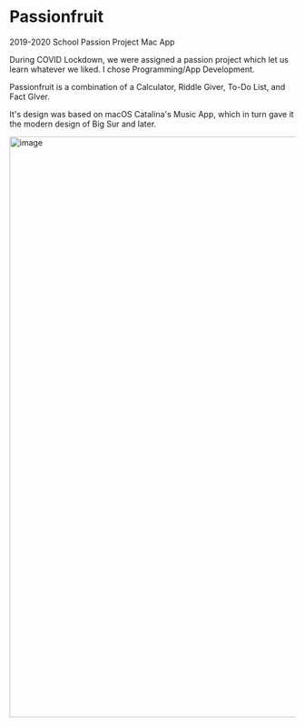 # Passionfruit
2019-2020 School Passion Project Mac App

During COVID Lockdown, we were assigned a passion project which let us learn whatever we liked. I chose Programming/App Development.

Passionfruit is a combination of a Calculator, Riddle Giver, To-Do List, and Fact GIver. 

It's design was based on macOS Catalina's Music App, which in turn gave it the modern design of Big Sur and later.

<img width="1021" alt="image" src="https://user-images.githubusercontent.com/61359709/165160632-b0fda211-cb99-4f7d-baef-409863687f8f.png">

